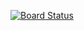 [![Board Status](https://dev.azure.com/mengcharles/2dac9b11-0bbf-4517-90c7-9ab8f9e36dd1/7b7dd596-695e-4a8a-ab5c-be61faf66237/_apis/work/boardbadge/c0e6b017-2fdd-4a9c-a03f-af1f101afc19)](https://dev.azure.com/mengcharles/2dac9b11-0bbf-4517-90c7-9ab8f9e36dd1/_boards/board/t/7b7dd596-695e-4a8a-ab5c-be61faf66237/Microsoft.RequirementCategory)